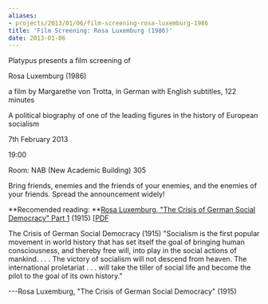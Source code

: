 ```yaml
---
aliases:
- projects/2013/01/06/film-screening-rosa-luxemburg-1986
title: 'Film Screening: Rosa Luxemburg (1986)'
date: 2013-01-06
---
```

Platypus presents a film screening of

Rosa Luxemburg (1986)

a film by Margarethe von Trotta, in German with English subtitles, 122
minutes

A political biography of one of the leading figures in the history of European socialism

7th February 2013

19:00

Room: NAB (New Academic Building) 305

Bring friends, enemies and the friends of your enemies, and the enemies of your friends. Spread the announcement widely!

**Recomended reading: **[Rosa Luxemburg, "The Crisis of German Social
Democracy" Part
1](http://www.marxists.org/archive/luxemburg/1915/junius/ch01.htm) (1915) [[PDF](/file/readings/luxemburg_junius.pdf)

The Crisis of German Social Democracy (1915) "Socialism is the first
popular movement in world history that has set itself the goal of
bringing human consciousness, and thereby free will, into play in the
social actions of mankind. . . . The victory of socialism will not
descend from heaven. The international proletariat . . . will take the
tiller of social life and become the pilot to the goal of its own
history."

---Rosa Luxemburg, "The Crisis of German Social Democracy" (1915)
